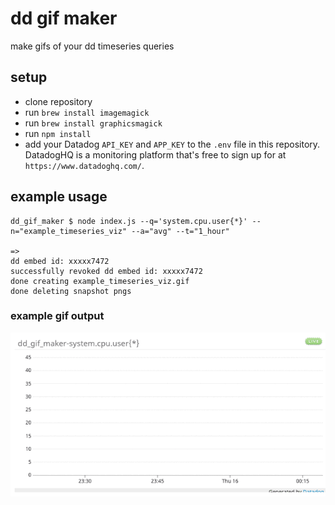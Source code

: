 # dd gif maker

make gifs of your dd timeseries queries

## setup

- clone repository
- run `brew install imagemagick`
- run `brew install graphicsmagick`
- run `npm install`
- add your Datadog `API_KEY` and `APP_KEY` to the `.env` file in this repository. DatadogHQ is a monitoring platform that's free to sign up for at `https://www.datadoghq.com/`.

## example usage

```
dd_gif_maker $ node index.js --q='system.cpu.user{*}' --n="example_timeseries_viz" --a="avg" --t="1_hour"

=>
dd embed id: xxxxx7472
successfully revoked dd embed id: xxxxx7472
done creating example_timeseries_viz.gif
done deleting snapshot pngs
```

### example gif output
![example_timeseries_viz](./example_timeseries_viz.gif)